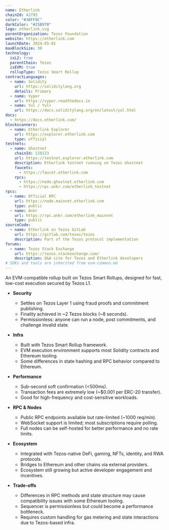 ```yaml
---
name: Etherlink
chainId: 42793
color: "#38FF9C"
darkColor: "#25B970"
logo: etherlink.svg
parentOrganization: Tezos Foundation
website: https://etherlink.com
launchDate: 2024-05-01
maxBlockSize: 30
technology:
  isL2: true
  parentChain: Tezos
  isEVM: true
  rollupType: Tezos Smart Rollup
contractLanguages:
  - name: Solidity
    url: https://soliditylang.org
    details: Primary
  - name: Vyper
    url: https://vyper.readthedocs.io
  - name: Yul / Yul+
    url: https://docs.soliditylang.org/en/latest/yul.html
docs:
  - https://docs.etherlink.com/
blockscanners:
  - name: Etherlink Explorer
    url: https://explorer.etherlink.com
    type: official
testnets:
  - name: Ghostnet
    chainId: 128123
    url: https://testnet.explorer.etherlink.com
    description: Etherlink testnet running on Tezos Ghostnet
    faucets:
      - https://faucet.etherlink.com
    rpcs:
      - https://node.ghostnet.etherlink.com
      - https://rpc.ankr.com/etherlink_testnet
rpcs:
  - name: Official RPC
    url: https://node.mainnet.etherlink.com
    type: public
  - name: Ankr
    url: https://rpc.ankr.com/etherlink_mainnet
    type: public
sourceCode:
  - name: Etherlink on Tezos GitLab
    url: https://gitlab.com/tezos/tezos
    description: Part of the Tezos protocol implementation
forums:
  - name: Tezos Stack Exchange
    url: https://tezos.stackexchange.com/
    description: Q&A site for Tezos and Etherlink developers
# SDKs and tools are inherited from evm-common.md
---
```


An EVM-compatible rollup built on Tezos Smart Rollups, designed for fast, low-cost execution secured by Tezos L1.

- **Security**  
  - Settles on Tezos Layer 1 using fraud proofs and commitment publishing.  
  - Finality achieved in ~2 Tezos blocks (~8 seconds).  
  - Permissionless: anyone can run a node, post commitments, and challenge invalid state.  

- **Infra**  
  - Built with Tezos Smart Rollup framework.  
  - EVM execution environment supports most Solidity contracts and Ethereum tooling.  
  - Some differences in state hashing and RPC behavior compared to Ethereum.  

- **Performance**  
  - Sub-second soft confirmation (<500ms).  
  - Transaction fees are extremely low (~$0.001 per ERC-20 transfer).  
  - Good for high-frequency and cost-sensitive workloads.  

- **RPC & Nodes**  
  - Public RPC endpoints available but rate-limited (~1000 req/min).  
  - WebSocket support is limited; most subscriptions require polling.  
  - Full nodes can be self-hosted for better performance and no rate limits.  

- **Ecosystem**  
  - Integrated with Tezos-native DeFi, gaming, NFTs, identity, and RWA protocols.  
  - Bridges to Ethereum and other chains via external providers.  
  - Ecosystem still growing but active developer engagement and incentives.  

- **Trade-offs**  
  - Differences in RPC methods and state structure may cause compatibility issues with some Ethereum tooling.  
  - Sequencer is permissionless but could become a performance bottleneck.  
  - Requires custom handling for gas metering and state interactions due to Tezos-based infra.  